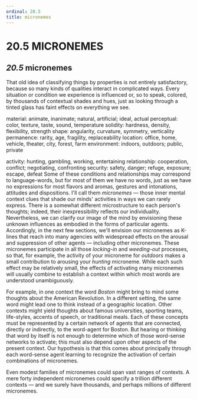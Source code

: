 ```yaml
---
ordinal: 20.5
title: micronemes
---
```


# 20.5 MICRONEMES 

<h2><em>20.5</em> micronemes</h2>
<p>That old idea of classifying things by properties is not entirely satisfactory, because so many kinds of qualities interact in complicated ways. Every situation or condition we experience is influenced or, so to speak, colored, by thousands of contextual shades and hues, just as looking through a tinted glass has faint effects on everything we see.</p>
<p>material: animate, inanimate; natural, artificial; ideal, actual perceptual: color, texture, taste, sound, temperature solidity: hardness, density, flexibility, strength shape: angularity, curvature, symmetry, verticality permanence: rarity, age, fragility, replaceability location: office, home, vehicle, theater, city, forest, farm environment: indoors, outdoors; public, private</p>
<p>activity: hunting, gambling, working, entertaining relationship: cooperation, conflict; negotiating, confronting security: safety, danger; refuge, exposure; escape, defeat Some of these conditions and relationships may correspond to language-words, but for most of them we have no words, just as we have no expressions for most flavors and aromas, gestures and intonations, attitudes and dispositions. I'll call them <em>micronemes</em> &mdash; those inner mental context clues that shade our minds' activities in ways we can rarely express. There is a somewhat different microstructure to each person's thoughts; indeed, their inexpressibility reflects our individuality. Nevertheless, we can clarify our image of the mind by envisioning these unknown influences as embodied in the forms of particular agents. Accordingly, in the next few sections, we'll envision our micronemes as K-lines that reach into many agencies with widespread effects on the arousal and suppression of other agents &mdash; including other micronemes. These micronemes participate in all those <em>locking-in</em> and <em>weeding-out</em> processes, so that, for example, the activity of your microneme for <em>outdoors</em> makes a small contribution to arousing your <em>hunting</em> microneme. While each such effect may be relatively small, the effects of activating many micronemes will usually combine to establish a context within which most words are understood unambiguously.</p>
<p>For example, in one context the word <em>Boston</em> might bring to mind some thoughts about the American Revolution. In a different setting, the same word might lead one to think instead of a geographic location. Other contexts might yield thoughts about famous universities, sporting teams, life-styles, accents of speech, or traditional meals. Each of these concepts must be represented by a certain network of agents that are connected, directly or indirectly, to the word-agent for Boston. But hearing or thinking that word by itself is not enough to determine which of those word-sense networks to activate; this must also depend upon other aspects of the present context. Our hypothesis is that this comes about principally through each word-sense agent learning to recognize the activation of certain combinations of micronemes.</p>
<p>Even modest families of micronemes could span vast ranges of contexts. A mere forty independent micronemes could specify a trillion different contexts &mdash; and we surely have thousands, and perhaps millions of different micronemes.</p>